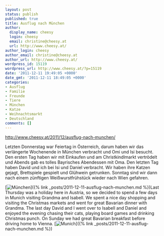 ```yaml
---
layout: post
status: publish
published: true
title: Ausflug nach München
author:
  display_name: cheesy
  login: cheesy
  email: christine@cheesy.at
  url: http://www.cheesy.at/
author_login: cheesy
author_email: christine@cheesy.at
author_url: http://www.cheesy.at/
wordpress_id: 15119
wordpress_url: http://www.cheesy.at/?p=15119
date: '2011-12-11 19:49:05 +0000'
date_gmt: '2011-12-11 18:49:05 +0000'
categories:
- Ausflug
- Familie
- Freunde
- Tiere
- München
- Katze
- Weihnachtsmarkt
- Deutschland
comments: []
---
```

http://www.cheesy.at/2011/12/ausflug-nach-munchen/
<!--:de-->Letzten Donnerstag war Feiertag in Österreich, darum haben wir das verlängerte Wochenende in München verbracht und Omi und Isi besucht. Den ersten Tag haben wir mit Einkaufen und am Christkindlmarkt vertrödelt und Abends gab es tolles Bayrisches Abendessen mit Oma. Den letzten Tag haben David und ich bei Isi und Daniel verbracht. Wir haben ihre Katzen gejagt, Brettspiele gespielt und Glühwein getrunken. Sonntag sind wir dann nach einem zünftigen Weißwurstfrühstück wieder nach Wien gefahren.
[![](http://www.cheesy.at/wp-content/uploads/thumb7.jpg "München")]({% link _posts/2011-12-11-ausflug-nach-munchen.md %})<!--:--><!--:en-->Last Thursday was a holiday here in Austria, so we decided to spend a few days in Munich visiting Grandma and Isabell. We spent a nice day shopping and visiting the Christmas markets and went for great Bavarian dinner with Grandma. The last day David and I went over to Isabell and Daniel and enjoyed the evening chasing their cats, playing board games and drinking Christmas punch. On Sunday we had great Bavarian breakfast before driving home to Vienna.
[![](http://www.cheesy.at/wp-content/uploads/thumb7.jpg "Munich")]({% link _posts/2011-12-11-ausflug-nach-munchen.md %})
<!--:-->

